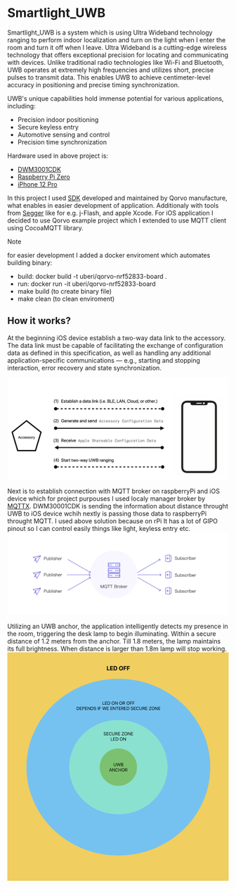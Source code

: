 # Smartlight_UWB

Smartlight_UWB is a system which is using Ultra Wideband technology ranging to perform indoor localization and turn on the light when I enter the room and turn it off when I leave. 
Ultra Wideband is a cutting-edge wireless technology that offers exceptional precision for locating and communicating with devices. Unlike traditional radio technologies like Wi-Fi and Bluetooth, UWB operates at extremely high frequencies and utilizes short, precise pulses to transmit data. This enables UWB to achieve centimeter-level accuracy in positioning and precise timing synchronization.

UWB's unique capabilities hold immense potential for various applications, including:

- Precision indoor positioning
- Secure keyless entry
- Automotive sensing and control
- Precision time synchronization


Hardware used in above project is:
- [DWM3001CDK](https://www.qorvo.com/products/p/DWM3001CDK)
- [Raspberry Pi Zero](https://www.raspberrypi.com/products/raspberry-pi-zero/)
- [iPhone 12 Pro](https://support.apple.com/kb/SP831?locale=pl_PL)

In this project I used [SDK](https://www.qorvo.com/products/p/DWM3001CDK#evaluation-tools) developed and maintained by Qorvo manufacture, what enables in easier development of application. Additionaly with tools from [Segger](https://segger.com/) like for e.g. j-Flash, and apple Xcode. For iOS application I decided to use Qorvo example project which I extended to use MQTT client using CocoaMQTT library.

> [!NOTE]
> for easier development I added a docker enviroment which automates building binary:
> - build: docker build -t uberi/qorvo-nrf52833-board .
> - run: docker run -it uberi/qorvo-nrf52833-board
> - make build (to create binary file)
> - make clean (to clean enviroment)



## How it works?

At the beginning iOS device establish a two-way data link to the accessory. The data link must be capable of facilitating the exchange of configuration data as defined in this specification, as well as handling any additional application-specific communications — e.g., starting and stopping interaction, error recovery and state synchronization.

<img src="ReadmeModule/twoWayDataLink.png" width="700">

Next is to establish connection with MQTT broker on raspberryPi and iOS device which for project purpouses I used localy manager broker by [MQTTX](https://mqttx.app/). DWM30001CDK is sending the information about distance throught UWB to iOS device wchih nextly is passing those data to raspberryPi throught MQTT. I used above solution because on rPi It has a lot of GIPO pinout so I can control easily things like light, keyless entry etc.
<img src="ReadmeModule/mqtt.png" width="700">

Utilizing an UWB anchor, the application intelligently detects my presence in the room, triggering the desk lamp to begin illuminating. Within a secure distance of 1.2 meters from the anchor. Till 1.8 meters, the lamp maintains its full brightness. When distance is larger than 1.8m lamp will stop working.
<img src="ReadmeModule/secureZone.png" width="700">
